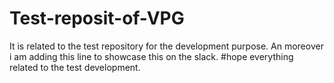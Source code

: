 # Test-reposit-of-VPG
It is related to the test repository for the development purpose. 
An moreover i am adding this line to showcase this on the slack.
#hope everything related to the test development.

